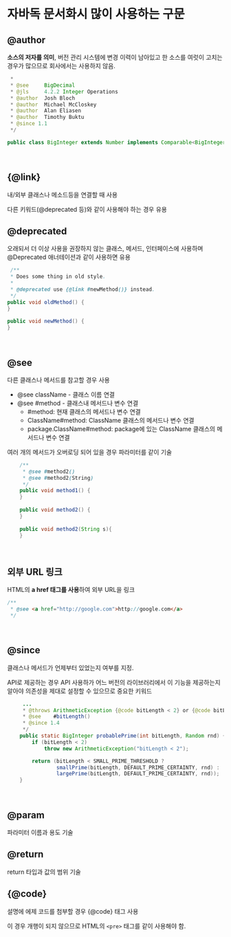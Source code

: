 # 자바독 문서화시 많이 사용하는 구문

## @author

**소스의 저자를 의미**, 버전 관리 시스템에 변경 이력이 남아있고 한 소스를 여럿이 고치는 경우가 많으므로 회사에서는 사용하지 않음.

~~~java
 *
 * @see     BigDecimal
 * @jls     4.2.2 Integer Operations
 * @author  Josh Bloch
 * @author  Michael McCloskey
 * @author  Alan Eliasen
 * @author  Timothy Buktu
 * @since 1.1
 */

public class BigInteger extends Number implements Comparable<BigInteger> {
~~~

</br >

## {@link}

내/외부 클래스나 메소드등을 연결할 때 사용

다른 키워드(@deprecated 등)와 같이 사용해야 하는 경우 유용

## @deprecated

오래되서 더 이상 사용을 권장하지 않는 클래스, 메서드, 인터페이스에 사용하며 @Deprecated 애너테이션과 같이 사용하면 유용

~~~java
 /**
 * Does some thing in old style.
 *
 * @deprecated use {@link #newMethod()} instead.  
 */
public void oldMethod() {
}
 
public void newMethod() {
}
~~~

</br >

## @see

다른 클래스나 메서드를 참고할 경우 사용

- @see className - 클래스 이름 연결 
- @see #method - 클래스내 메서드나 변수 연결
  - #method: 현재 클래스의 메서드나 변수 연결
  - ClassName#method: ClassName 클래스의 메서드나 변수 연결
  - package.ClassName#method: package에 있는 ClassName 클래스의 메서드나 변수 연결

여러 개의 메서드가 오버로딩 되어 있을 경우 파라미터를 같이 기술

~~~java
    /**
     * @see #method2()
     * @see #method2(String) 
     */
    public void method1() {
    }
    
    public void method2() {
    }
    
    public void method2(String s){
    }
~~~

</br >

## 외부 URL 링크

HTML의 **a href 태그를 사용**하여 외부 URL을 링크

~~~java
/**
 * @see <a href="http://google.com">http://google.com</a>
 */
~~~

</br >

## @since

클래스나 메서드가 언제부터 있었는지 여부를 지정.

API로 제공하는 경우 API 사용하가 어느 버전의 라이브러리에서 이 기능을 제공하는지 알아야 의존성을 제대로 설정할 수 있으므로 중요한 키워드

~~~java
     ...
     * @throws ArithmeticException {@code bitLength < 2} or {@code bitLength} is too large.
     * @see    #bitLength()
     * @since 1.4
     */
    public static BigInteger probablePrime(int bitLength, Random rnd) {
        if (bitLength < 2)
            throw new ArithmeticException("bitLength < 2");

        return (bitLength < SMALL_PRIME_THRESHOLD ?
                smallPrime(bitLength, DEFAULT_PRIME_CERTAINTY, rnd) :
                largePrime(bitLength, DEFAULT_PRIME_CERTAINTY, rnd));
    }
~~~

</br >

## @param

파라미터 이름과 용도 기술

## @return

return 타입과 값의 범위 기술

## {@code}

설명에 에제 코드를 첨부할 경우 {@code} 태그 사용

이 경우 개행이 되지 않으므로 HTML의 `<pre>` 태그를 같이 사용해야 함.